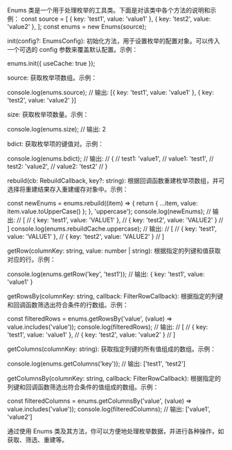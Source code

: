 Enums 类是一个用于处理枚举的工具类。下面是对该类中各个方法的说明和示例：
const source = [
  { key: 'test1', value: 'value1' },
  { key: 'test2', value: 'value2' },
];
const enums = new Enums(source);


init(config?: EnumsConfig): 初始化方法，用于设置枚举的配置对象。可以传入一个可选的 config 参数来覆盖默认配置。示例：

enums.init({ useCache: true });


source: 获取枚举项数组。示例：

console.log(enums.source); // 输出: [{ key: 'test1', value: 'value1' }, { key: 'test2', value: 'value2' }]


size: 获取枚举项数量。示例：

console.log(enums.size); // 输出: 2


bdict: 获取枚举项的键值对。示例：

console.log(enums.bdict);
// 输出:
// {
//   test1: 'value1',
//   value1: 'test1',
//   test2: 'value2',
//   value2: 'test2'
// }


rebuild(cb: RebuildCallback, key?: string): 根据回调函数重建枚举项数组，并可选择将重建结果存入重建缓存对象中。示例：

const newEnums = enums.rebuild((item) => {
  return { ...item, value: item.value.toUpperCase() };
}, 'uppercase');
console.log(newEnums);
// 输出:
// [
//   { key: 'test1', value: 'VALUE1' },
//   { key: 'test2', value: 'VALUE2' }
// ]
console.log(enums.rebuildCache.uppercase);
// 输出:
// [
//   { key: 'test1', value: 'VALUE1' },
//   { key: 'test2', value: 'VALUE2' }
// ]


getRow(columnKey: string, value: number | string): 根据指定的列键和值获取对应的行。示例：

console.log(enums.getRow('key', 'test1')); // 输出: { key: 'test1', value: 'value1' }


getRowsBy(columnKey: string, callback: FilterRowCallback): 根据指定的列键和回调函数筛选出符合条件的行数组。示例：

const filteredRows = enums.getRowsBy('value', (value) => value.includes('value'));
console.log(filteredRows);
// 输出:
// [
//   { key: 'test1', value: 'value1' },
//   { key: 'test2', value: 'value2' }
// ]


getColumns(columnKey: string): 获取指定列键的所有值组成的数组。示例：

console.log(enums.getColumns('key')); // 输出: ['test1', 'test2']


getColumnsBy(columnKey: string, callback: FilterRowCallback): 根据指定的列键和回调函数筛选出符合条件的值组成的数组。示例：

const filteredColumns = enums.getColumnsBy('value', (value) => value.includes('value'));
console.log(filteredColumns); // 输出: ['value1', 'value2']

通过使用 Enums 类及其方法，你可以方便地处理枚举数据，并进行各种操作，如获取、筛选、重建等。
